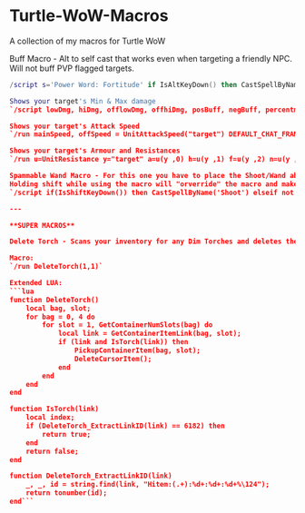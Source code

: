 # Turtle-WoW-Macros
A collection of my macros for Turtle WoW

Buff Macro - Alt to self cast that works even when targeting a friendly NPC. Will not buff PVP flagged targets.  
```lua
/script s='Power Word: Fortitude' if IsAltKeyDown() then CastSpellByName(s, 1) elseif not UnitIsPVP("target") then CastSpellByName(s) else end````

Shows your target's Min & Max damage  
`/script lowDmg, hiDmg, offlowDmg, offhiDmg, posBuff, negBuff, percentmod = UnitDamage("target") DEFAULT_CHAT_FRAME:AddMessage(format("%s: damage = %.2f - %.2f", GetUnitName("target"), lowDmg, hiDmg))`

Shows your target's Attack Speed  
`/run mainSpeed, offSpeed = UnitAttackSpeed("target") DEFAULT_CHAT_FRAME:AddMessage(format("%s: attack speed = %.2f", GetUnitName("target"), mainSpeed))`

Shows your target's Armour and Resistances  
`/run u=UnitResistance y="target" a=u(y ,0) h=u(y ,1) f=u(y ,2) n=u(y ,3) fr=u(y ,4) s=u(y ,5) z=u(y ,6) DEFAULT_CHAT_FRAME:AddMessage(UnitName(y).." has "..a.." Armor, "..f.." Fire, "..n.." Nature, "..z.." Arcane, "..fr.." Frost and "..s.." Shadow res.")`

Spammable Wand Macro - For this one you have to place the Shoot/Wand ability from your spell book on action slot "12". Which by default is where "=" is bound to.  
Holding shift while using the macro will "orverride" the macro and make the button work like normal. I had a problem where sometimes after being knocked down by an NPC I wasn't able to start wanding again by using the spamable button.  
`/script if(IsShiftKeyDown()) then CastSpellByName('Shoot') elseif not IsAutoRepeatAction(12) then CastSpellByName('Shoot') end`

---

**SUPER MACROS**

Delete Torch - Scans your inventory for any Dim Torches and deletes them. (Great for those early levels of Survival)  

Macro:  
`/run DeleteTorch(1,1)`

Extended LUA:  
```lua
function DeleteTorch()
    local bag, slot;
    for bag = 0, 4 do
        for slot = 1, GetContainerNumSlots(bag) do
            local link = GetContainerItemLink(bag, slot);
            if (link and IsTorch(link)) then
                PickupContainerItem(bag, slot);
                DeleteCursorItem();
            end
        end
    end
end

function IsTorch(link)
    local index;
    if (DeleteTorch_ExtractLinkID(link) == 6182) then
        return true;
    end
    return false;
end

function DeleteTorch_ExtractLinkID(link)
    _, _, id = string.find(link, "Hitem:(.+):%d+:%d+:%d+%\124");
    return tonumber(id);
end```
